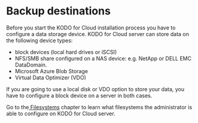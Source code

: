 # Backup destinations

Before you start the KODO for Cloud installation process you have to configure a data storage device. KODO for Cloud server can store data on the following device types:

* block devices \(local hard drives or iSCSI\)
* NFS/SMB share configured on a NAS device: e.g. NetApp or DELL EMC DataDomain.
* Microsoft Azure Blob Storage
* Virtual Data Optimizer \(VDO\)

If you are going to use a local disk or VDO option to store your data, you have to configure a block device on a server in both cases.

Go to the[ Filesystems](../../../deployment/backup-destination-configuration/filesystem/) chapter to learn what filesystems the administrator is able to configure on KODO for Cloud server.

